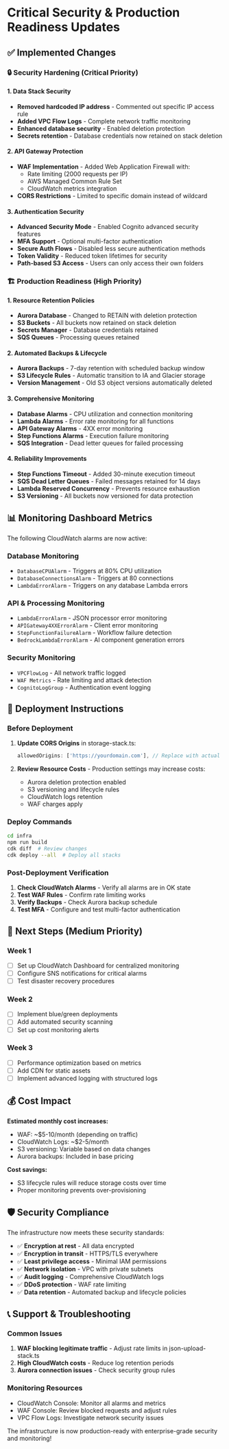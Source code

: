 # Critical Security & Production Readiness Updates

## ✅ Implemented Changes

### 🔒 Security Hardening (Critical Priority)

#### 1. Data Stack Security
- **Removed hardcoded IP address** - Commented out specific IP access rule
- **Added VPC Flow Logs** - Complete network traffic monitoring
- **Enhanced database security** - Enabled deletion protection
- **Secrets retention** - Database credentials now retained on stack deletion

#### 2. API Gateway Protection
- **WAF Implementation** - Added Web Application Firewall with:
  - Rate limiting (2000 requests per IP)
  - AWS Managed Common Rule Set
  - CloudWatch metrics integration
- **CORS Restrictions** - Limited to specific domain instead of wildcard

#### 3. Authentication Security
- **Advanced Security Mode** - Enabled Cognito advanced security features
- **MFA Support** - Optional multi-factor authentication
- **Secure Auth Flows** - Disabled less secure authentication methods
- **Token Validity** - Reduced token lifetimes for security
- **Path-based S3 Access** - Users can only access their own folders

### 🏗️ Production Readiness (High Priority)

#### 1. Resource Retention Policies
- **Aurora Database** - Changed to RETAIN with deletion protection
- **S3 Buckets** - All buckets now retained on stack deletion
- **Secrets Manager** - Database credentials retained
- **SQS Queues** - Processing queues retained

#### 2. Automated Backups & Lifecycle
- **Aurora Backups** - 7-day retention with scheduled backup window
- **S3 Lifecycle Rules** - Automatic transition to IA and Glacier storage
- **Version Management** - Old S3 object versions automatically deleted

#### 3. Comprehensive Monitoring
- **Database Alarms** - CPU utilization and connection monitoring
- **Lambda Alarms** - Error rate monitoring for all functions
- **API Gateway Alarms** - 4XX error monitoring
- **Step Functions Alarms** - Execution failure monitoring
- **SQS Integration** - Dead letter queues for failed processing

#### 4. Reliability Improvements
- **Step Functions Timeout** - Added 30-minute execution timeout
- **SQS Dead Letter Queues** - Failed messages retained for 14 days
- **Lambda Reserved Concurrency** - Prevents resource exhaustion
- **S3 Versioning** - All buckets now versioned for data protection

## 📊 Monitoring Dashboard Metrics

The following CloudWatch alarms are now active:

### Database Monitoring
- `DatabaseCPUAlarm` - Triggers at 80% CPU utilization
- `DatabaseConnectionsAlarm` - Triggers at 80 connections
- `LambdaErrorAlarm` - Triggers on any database Lambda errors

### API & Processing Monitoring
- `LambdaErrorAlarm` - JSON processor error monitoring
- `APIGateway4XXErrorAlarm` - Client error monitoring
- `StepFunctionFailureAlarm` - Workflow failure detection
- `BedrockLambdaErrorAlarm` - AI component generation errors

### Security Monitoring
- `VPCFlowLog` - All network traffic logged
- `WAF Metrics` - Rate limiting and attack detection
- `CognitoLogGroup` - Authentication event logging

## 🚀 Deployment Instructions

### Before Deployment
1. **Update CORS Origins** in storage-stack.ts:
   ```typescript
   allowedOrigins: ['https://yourdomain.com'], // Replace with actual domain
   ```

2. **Review Resource Costs** - Production settings may increase costs:
   - Aurora deletion protection enabled
   - S3 versioning and lifecycle rules
   - CloudWatch logs retention
   - WAF charges apply

### Deploy Commands
```bash
cd infra
npm run build
cdk diff  # Review changes
cdk deploy --all  # Deploy all stacks
```

### Post-Deployment Verification
1. **Check CloudWatch Alarms** - Verify all alarms are in OK state
2. **Test WAF Rules** - Confirm rate limiting works
3. **Verify Backups** - Check Aurora backup schedule
4. **Test MFA** - Configure and test multi-factor authentication

## 🔧 Next Steps (Medium Priority)

### Week 1
- [ ] Set up CloudWatch Dashboard for centralized monitoring
- [ ] Configure SNS notifications for critical alarms
- [ ] Test disaster recovery procedures

### Week 2
- [ ] Implement blue/green deployments
- [ ] Add automated security scanning
- [ ] Set up cost monitoring alerts

### Week 3
- [ ] Performance optimization based on metrics
- [ ] Add CDN for static assets
- [ ] Implement advanced logging with structured logs

## 💰 Cost Impact

**Estimated monthly cost increases:**
- WAF: ~$5-10/month (depending on traffic)
- CloudWatch Logs: ~$2-5/month
- S3 versioning: Variable based on data changes
- Aurora backups: Included in base pricing

**Cost savings:**
- S3 lifecycle rules will reduce storage costs over time
- Proper monitoring prevents over-provisioning

## 🛡️ Security Compliance

The infrastructure now meets these security standards:
- ✅ **Encryption at rest** - All data encrypted
- ✅ **Encryption in transit** - HTTPS/TLS everywhere
- ✅ **Least privilege access** - Minimal IAM permissions
- ✅ **Network isolation** - VPC with private subnets
- ✅ **Audit logging** - Comprehensive CloudWatch logs
- ✅ **DDoS protection** - WAF rate limiting
- ✅ **Data retention** - Automated backup and lifecycle policies

## 📞 Support & Troubleshooting

### Common Issues
1. **WAF blocking legitimate traffic** - Adjust rate limits in json-upload-stack.ts
2. **High CloudWatch costs** - Reduce log retention periods
3. **Aurora connection issues** - Check security group rules

### Monitoring Resources
- CloudWatch Console: Monitor all alarms and metrics
- WAF Console: Review blocked requests and adjust rules
- VPC Flow Logs: Investigate network security issues

The infrastructure is now production-ready with enterprise-grade security and monitoring!